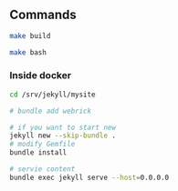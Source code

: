 Commands
--------

```bash
make build

make bash
```

### Inside docker

```bash
cd /srv/jekyll/mysite

# bundle add webrick

# if you want to start new
jekyll new --skip-bundle .
# modify Gemfile
bundle install

# servie content
bundle exec jekyll serve --host=0.0.0.0
```
